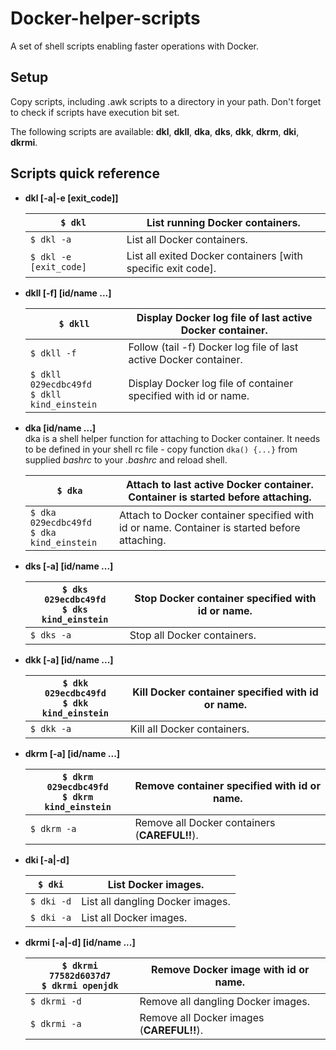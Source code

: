 # Docker-helper-scripts
A set of shell scripts enabling faster operations with Docker.

## Setup

Copy scripts, including .awk scripts to a directory in your path. Don't forget
to check if scripts have execution bit set.

The following scripts are available: **dkl**, **dkll**, **dka**, **dks**,
**dkk**, **dkrm**, **dki**, **dkrmi**.

## Scripts quick reference
- **dkl [-a|-e [exit_code]]**

  | ```$ dkl```  | List running Docker containers.  |
  | -- | -- |
  | ```$ dkl -a```  | List all Docker containers.  |
  | ```$ dkl -e [exit_code]```  | List all exited Docker containers [with specific exit code].  |

- **dkll [-f] [id/name ...]**

  | ```$ dkll```  | Display Docker log file of last active Docker container.  |
  | -- | -- |
  | ```$ dkll -f```  | Follow (tail -f) Docker log file of last active Docker container.  |
  | ```$ dkll 029ecdbc49fd```<br>```$ dkll kind_einstein```  | Display Docker log file of container specified with id or name.  |

- **dka [id/name ...]**  
  dka is a shell helper function for attaching to Docker container.
  It needs to be defined in your shell rc file - copy function ```dka() {...}```
  from supplied *bashrc* to your *.bashrc* and reload shell.

  | ```$ dka```  | Attach to last active Docker container. Container is started before attaching.  |
  | -- | -- |
  | ```$ dka 029ecdbc49fd```<br>```$ dka kind_einstein```  | Attach to Docker container specified with id or name. Container is started before attaching.  |

- **dks [-a] [id/name ...]**

  | ```$ dks 029ecdbc49fd```<br>```$ dks kind_einstein```  | Stop Docker container specified with id or name.  |
  | -- | -- |
  | ```$ dks -a```  | Stop all Docker containers.  |

- **dkk [-a] [id/name ...]**

  | ```$ dkk 029ecdbc49fd```<br>```$ dkk kind_einstein```  | Kill Docker container specified with id or name.  |
  | -- | -- |
  | ```$ dkk -a```  | Kill all Docker containers.  |

- **dkrm [-a] [id/name ...]**

  | ```$ dkrm 029ecdbc49fd```<br>```$ dkrm kind_einstein```  | Remove container specified with id or name.  |
  | -- | -- |
  | ```$ dkrm -a```  | Remove all Docker containers (**CAREFUL!!**).  |

- **dki [-a|-d]**

  | ```$ dki```  | List Docker images.  |
  | -- | -- |
  | ```$ dki -d```  | List all dangling Docker images.  |
  | ```$ dki -a```  | List all Docker images.  |

- **dkrmi [-a|-d] [id/name ...]**

  | ```$ dkrmi 77582d6037d7```<br>```$ dkrmi openjdk```  | Remove Docker image with id or name.  |
  | -- | -- |
  | ```$ dkrmi -d```  | Remove all dangling Docker images.  |
  | ```$ dkrmi -a```  | Remove all Docker images (**CAREFUL!!**).  |
